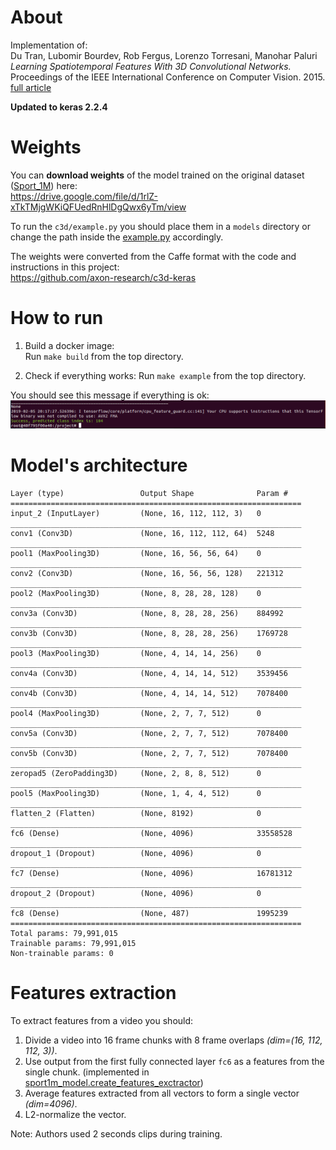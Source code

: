 # About
Implementation of:  
Du Tran, Lubomir Bourdev, Rob Fergus, Lorenzo Torresani, Manohar Paluri *Learning Spatiotemporal Features With 3D Convolutional Networks.*
Proceedings of the IEEE International Conference on Computer Vision. 2015. [full article](https://www.cv-foundation.org/openaccess/content_iccv_2015/papers/Tran_Learning_Spatiotemporal_Features_ICCV_2015_paper.pdf)

__Updated to keras 2.2.4__

# Weights
You can __download weights__ of the model trained
on the original dataset ([Sport_1M](https://cs.stanford.edu/people/karpathy/deepvideo/)) here:  
https://drive.google.com/file/d/1rlZ-xTkTMjgWKiQFUedRnHlDgQwx6yTm/view

To run the `c3d/example.py` you should place them in a `models` directory or change the path inside
the [example.py](example.py) accordingly.

The weights were converted from the Caffe format with the code and instructions 
in this project:  
https://github.com/axon-research/c3d-keras

# How to run
1. Build a docker image:  
Run `make build` from the top directory.

2. Check if everything works:
Run `make example` from the top directory.

You should see this message if everything is ok:
![alt success message ](success.png)

# Model's architecture
```buildoutcfg
Layer (type)                 Output Shape              Param #   
=================================================================
input_2 (InputLayer)         (None, 16, 112, 112, 3)   0         
_________________________________________________________________
conv1 (Conv3D)               (None, 16, 112, 112, 64)  5248      
_________________________________________________________________
pool1 (MaxPooling3D)         (None, 16, 56, 56, 64)    0         
_________________________________________________________________
conv2 (Conv3D)               (None, 16, 56, 56, 128)   221312    
_________________________________________________________________
pool2 (MaxPooling3D)         (None, 8, 28, 28, 128)    0         
_________________________________________________________________
conv3a (Conv3D)              (None, 8, 28, 28, 256)    884992    
_________________________________________________________________
conv3b (Conv3D)              (None, 8, 28, 28, 256)    1769728   
_________________________________________________________________
pool3 (MaxPooling3D)         (None, 4, 14, 14, 256)    0         
_________________________________________________________________
conv4a (Conv3D)              (None, 4, 14, 14, 512)    3539456   
_________________________________________________________________
conv4b (Conv3D)              (None, 4, 14, 14, 512)    7078400   
_________________________________________________________________
pool4 (MaxPooling3D)         (None, 2, 7, 7, 512)      0         
_________________________________________________________________
conv5a (Conv3D)              (None, 2, 7, 7, 512)      7078400   
_________________________________________________________________
conv5b (Conv3D)              (None, 2, 7, 7, 512)      7078400   
_________________________________________________________________
zeropad5 (ZeroPadding3D)     (None, 2, 8, 8, 512)      0         
_________________________________________________________________
pool5 (MaxPooling3D)         (None, 1, 4, 4, 512)      0         
_________________________________________________________________
flatten_2 (Flatten)          (None, 8192)              0         
_________________________________________________________________
fc6 (Dense)                  (None, 4096)              33558528  
_________________________________________________________________
dropout_1 (Dropout)          (None, 4096)              0         
_________________________________________________________________
fc7 (Dense)                  (None, 4096)              16781312  
_________________________________________________________________
dropout_2 (Dropout)          (None, 4096)              0         
_________________________________________________________________
fc8 (Dense)                  (None, 487)               1995239   
=================================================================
Total params: 79,991,015
Trainable params: 79,991,015
Non-trainable params: 0
```

# Features extraction
To extract features from a video you should:
1. Divide a video into 16 frame chunks with 8 frame overlaps *(dim=(16, 112, 112, 3))*.
2. Use output from the first fully connected layer `fc6` as a features from the single chunk.
(implemented in [sport1m_model.create_features_exctractor](c3d/sport1m_model.py))
3. Average features extracted from all vectors to form a single vector *(dim=4096)*.
4. L2-normalize the vector.

Note: Authors used 2 seconds clips during training.